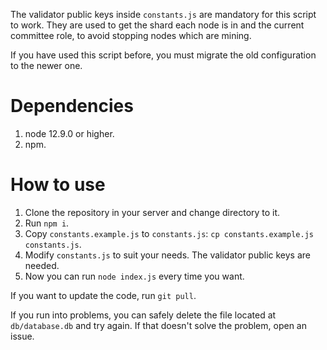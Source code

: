The validator public keys inside `constants.js` are mandatory for this script to work. They are used to get the
shard each node is in and the current committee role, to avoid stopping nodes which are mining.

If you have used this script before, you must migrate the old configuration to the newer one.

# Dependencies

1. node 12.9.0 or higher.
1. npm.

# How to use

1. Clone the repository in your server and change directory to it.
1. Run `npm i`.
1. Copy `constants.example.js` to `constants.js`: `cp constants.example.js constants.js`.
1. Modify `constants.js` to suit your needs. The validator public keys are needed.
1. Now you can run `node index.js` every time you want.

If you want to update the code, run `git pull`.

If you run into problems, you can safely delete the file located at `db/database.db` and try again. If that doesn't
solve the problem, open an issue.
